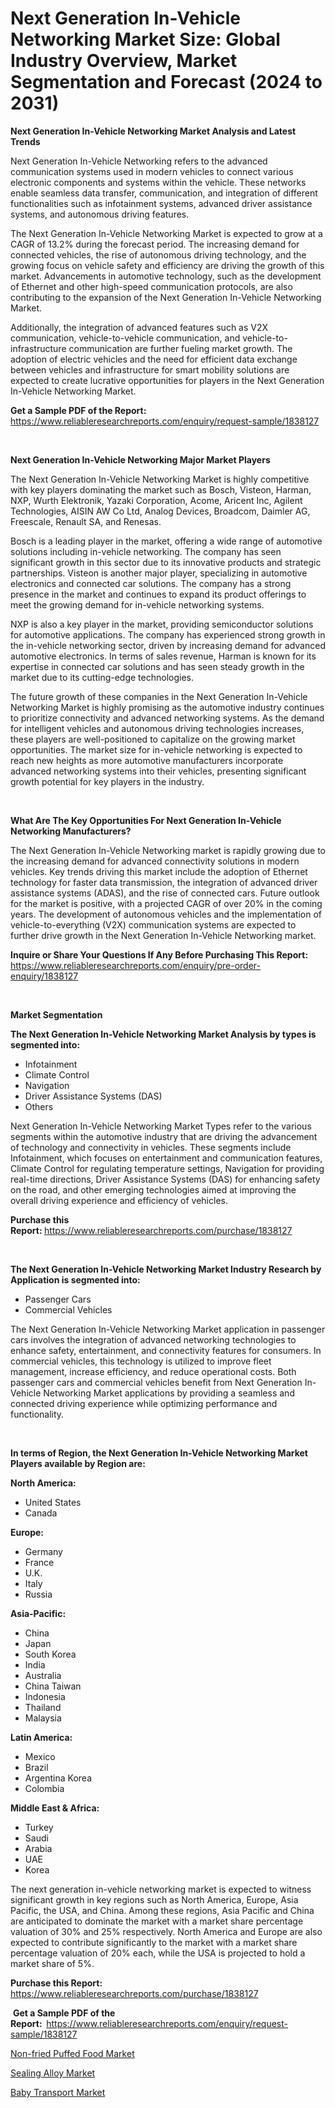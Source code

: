 <p><h1>Next Generation In-Vehicle Networking Market Size: Global Industry Overview, Market Segmentation and Forecast (2024 to 2031)</h1></p><p><strong>Next Generation In-Vehicle Networking Market Analysis and Latest Trends</strong></p>
<p><p>Next Generation In-Vehicle Networking refers to the advanced communication systems used in modern vehicles to connect various electronic components and systems within the vehicle. These networks enable seamless data transfer, communication, and integration of different functionalities such as infotainment systems, advanced driver assistance systems, and autonomous driving features.</p><p>The Next Generation In-Vehicle Networking Market is expected to grow at a CAGR of 13.2% during the forecast period. The increasing demand for connected vehicles, the rise of autonomous driving technology, and the growing focus on vehicle safety and efficiency are driving the growth of this market. Advancements in automotive technology, such as the development of Ethernet and other high-speed communication protocols, are also contributing to the expansion of the Next Generation In-Vehicle Networking Market.</p><p>Additionally, the integration of advanced features such as V2X communication, vehicle-to-vehicle communication, and vehicle-to-infrastructure communication are further fueling market growth. The adoption of electric vehicles and the need for efficient data exchange between vehicles and infrastructure for smart mobility solutions are expected to create lucrative opportunities for players in the Next Generation In-Vehicle Networking Market.</p></p>
<p><strong>Get a Sample PDF of the Report:&nbsp;</strong> <a href="https://www.reliableresearchreports.com/enquiry/request-sample/1838127">https://www.reliableresearchreports.com/enquiry/request-sample/1838127</a></p>
<p>&nbsp;</p>
<p><strong>Next Generation In-Vehicle Networking Major Market Players</strong></p>
<p><p>The Next Generation In-Vehicle Networking Market is highly competitive with key players dominating the market such as Bosch, Visteon, Harman, NXP, Wurth Elektronik, Yazaki Corporation, Acome, Aricent Inc, Agilent Technologies, AISIN AW Co Ltd, Analog Devices, Broadcom, Daimler AG, Freescale, Renault SA, and Renesas.</p><p>Bosch is a leading player in the market, offering a wide range of automotive solutions including in-vehicle networking. The company has seen significant growth in this sector due to its innovative products and strategic partnerships. Visteon is another major player, specializing in automotive electronics and connected car solutions. The company has a strong presence in the market and continues to expand its product offerings to meet the growing demand for in-vehicle networking systems.</p><p>NXP is also a key player in the market, providing semiconductor solutions for automotive applications. The company has experienced strong growth in the in-vehicle networking sector, driven by increasing demand for advanced automotive electronics. In terms of sales revenue, Harman is known for its expertise in connected car solutions and has seen steady growth in the market due to its cutting-edge technologies.</p><p>The future growth of these companies in the Next Generation In-Vehicle Networking Market is highly promising as the automotive industry continues to prioritize connectivity and advanced networking systems. As the demand for intelligent vehicles and autonomous driving technologies increases, these players are well-positioned to capitalize on the growing market opportunities. The market size for in-vehicle networking is expected to reach new heights as more automotive manufacturers incorporate advanced networking systems into their vehicles, presenting significant growth potential for key players in the industry.</p></p>
<p>&nbsp;</p>
<p><strong>What Are The Key Opportunities For Next Generation In-Vehicle Networking Manufacturers?</strong></p>
<p><p>The Next Generation In-Vehicle Networking market is rapidly growing due to the increasing demand for advanced connectivity solutions in modern vehicles. Key trends driving this market include the adoption of Ethernet technology for faster data transmission, the integration of advanced driver assistance systems (ADAS), and the rise of connected cars. Future outlook for the market is positive, with a projected CAGR of over 20% in the coming years. The development of autonomous vehicles and the implementation of vehicle-to-everything (V2X) communication systems are expected to further drive growth in the Next Generation In-Vehicle Networking market.</p></p>
<p><strong>Inquire or Share Your Questions If Any Before Purchasing This Report:</strong> <a href="https://www.reliableresearchreports.com/enquiry/pre-order-enquiry/1838127">https://www.reliableresearchreports.com/enquiry/pre-order-enquiry/1838127</a></p>
<p>&nbsp;</p>
<p><strong>Market Segmentation</strong></p>
<p><strong>The Next Generation In-Vehicle Networking Market Analysis by types is segmented into:</strong></p>
<p><ul><li>Infotainment</li><li>Climate Control</li><li>Navigation</li><li>Driver Assistance Systems (DAS)</li><li>Others</li></ul></p>
<p><p>Next Generation In-Vehicle Networking Market Types refer to the various segments within the automotive industry that are driving the advancement of technology and connectivity in vehicles. These segments include Infotainment, which focuses on entertainment and communication features, Climate Control for regulating temperature settings, Navigation for providing real-time directions, Driver Assistance Systems (DAS) for enhancing safety on the road, and other emerging technologies aimed at improving the overall driving experience and efficiency of vehicles.</p></p>
<p><strong>Purchase this Report:&nbsp;</strong><a href="https://www.reliableresearchreports.com/purchase/1838127">https://www.reliableresearchreports.com/purchase/1838127</a></p>
<p>&nbsp;</p>
<p><strong>The Next Generation In-Vehicle Networking Market Industry Research by Application is segmented into:</strong></p>
<p><ul><li>Passenger Cars</li><li>Commercial Vehicles</li></ul></p>
<p><p>The Next Generation In-Vehicle Networking Market application in passenger cars involves the integration of advanced networking technologies to enhance safety, entertainment, and connectivity features for consumers. In commercial vehicles, this technology is utilized to improve fleet management, increase efficiency, and reduce operational costs. Both passenger cars and commercial vehicles benefit from Next Generation In-Vehicle Networking Market applications by providing a seamless and connected driving experience while optimizing performance and functionality.</p></p>
<p>&nbsp;</p>
<p><strong>In terms of Region, the Next Generation In-Vehicle Networking Market Players available by Region are:</strong></p>
<p>
    <p> <strong> North America: </strong>
        <ul>
            <li>United States</li>
            <li>Canada</li>
        </ul>
        </p> 
    <p> <strong> Europe: </strong>
        <ul>
            <li>Germany</li>
            <li>France</li>
            <li>U.K.</li>
            <li>Italy</li>
            <li>Russia</li>
        </ul>
        </p> 
    <p> <strong> Asia-Pacific: </strong>
        <ul>
            <li>China</li>
            <li>Japan</li>
            <li>South Korea</li>
            <li>India</li>
            <li>Australia</li>
            <li>China Taiwan</li>
            <li>Indonesia</li>
            <li>Thailand</li>
            <li>Malaysia</li>
        </ul>
        </p> 
    <p> <strong> Latin America: </strong>
        <ul>
            <li>Mexico</li>
            <li>Brazil</li>
            <li>Argentina Korea</li>
            <li>Colombia</li>
        </ul>
        </p> 
    <p> <strong> Middle East & Africa: </strong>
        <ul>
            <li>Turkey</li>
            <li>Saudi</li>
            <li>Arabia</li>
            <li>UAE</li>
            <li>Korea</li>
        </ul>
    </p>
    </p>
<p><p>The next generation in-vehicle networking market is expected to witness significant growth in key regions such as North America, Europe, Asia Pacific, the USA, and China. Among these regions, Asia Pacific and China are anticipated to dominate the market with a market share percentage valuation of 30% and 25% respectively. North America and Europe are also expected to contribute significantly to the market with a market share percentage valuation of 20% each, while the USA is projected to hold a market share of 5%.</p></p>
<p><strong>Purchase this Report: </strong><a href="https://www.reliableresearchreports.com/purchase/1838127">https://www.reliableresearchreports.com/purchase/1838127</a></p>
<p>&nbsp;<strong>Get a Sample PDF of the Report:&nbsp;&nbsp;</strong><a href="https://www.reliableresearchreports.com/enquiry/request-sample/1838127">https://www.reliableresearchreports.com/enquiry/request-sample/1838127</a></p>
<p><strong></strong></p>
<p><p><a href="https://view.publitas.com/reportprime-1/non-fried-puffed-food-market-research-report-provides-thorough-industry-overview-which-offers-an-in-depth-analysis-of-product-trends-and-new-market-divisions/">Non-fried Puffed Food Market</a></p><p><a href="https://view.publitas.com/reportprime-1/sealing-alloy-market-size-share-trends-analysis-report-by-application-regional-outlook-competitive-strategies-and-segment-forecasts-2023-2030/">Sealing Alloy Market</a></p><p><a href="https://view.publitas.com/reportprime-1/global-baby-transport-market-size-and-market-trends-insights-and-projections-from-2023-to-2030/">Baby Transport Market</a></p></p>